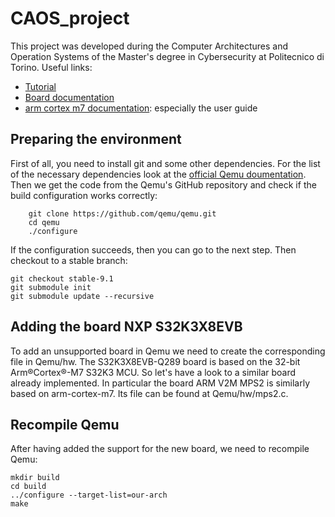 # CAOS_project
This project was developed during the Computer Architectures and Operation Systems of the Master's degree in Cybersecurity at Politecnico di Torino.
Useful links:
- [Tutorial](https://fgoehler.com/blog/adding-a-new-architecture-to-qemu-01/)
- [Board documentation](https://www.nxp.com/design/design-center/development-boards-and-designs/automotive-development-platforms/s32k-mcu-platforms/s32k3x8evb-q289-evaluation-board-for-automotive-general-purpose:S32K3X8EVB-Q289)
- [arm cortex m7 documentation](https://developer.arm.com/documentation/#q=cortex%20m7&cf-navigationhierarchiesproducts=%20IP%20Products,Processors,Cortex-M,Cortex-M7&numberOfResults=48): especially the user guide

## Preparing the environment
First of all, you need to install git and some other dependencies. For the list of the necessary dependencies look at the [official Qemu doumentation](https://wiki.qemu.org/Hosts/Linux). Then we get the code from the Qemu's GitHub repository and check if the build configuration works correctly:
```
    git clone https://github.com/qemu/qemu.git
    cd qemu
    ./configure
```
If the configuration succeeds, then you can go to the next step.
Then checkout to a stable branch:
```
git checkout stable-9.1
git submodule init
git submodule update --recursive
```
## Adding the board NXP S32K3X8EVB
To add an unsupported board in Qemu we need to create the corresponding file in Qemu/hw.
The S32K3X8EVB-Q289 board is based on the 32-bit Arm®Cortex®-M7 S32K3 MCU. So let's have a look to a similar board already implemented. In particular the board ARM V2M MPS2 is similarly based on arm-cortex-m7. Its file can be found at Qemu/hw/mps2.c.

## Recompile Qemu
After having added the support for the new board, we need to recompile Qemu:
```
mkdir build
cd build
../configure --target-list=our-arch
make
```